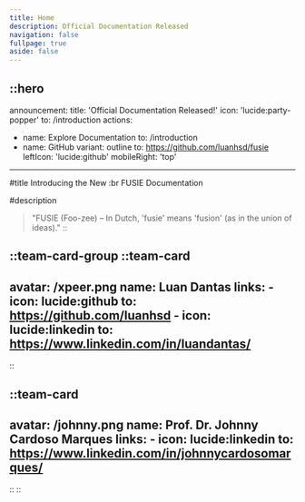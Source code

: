```yaml
---
title: Home
description: Official Documentation Released
navigation: false
fullpage: true
aside: false
---
```


::hero
---
announcement:
  title: 'Official Documentation Released!'
  icon: 'lucide:party-popper'
  to: /introduction
actions:
  - name: Explore Documentation
    to: /introduction
  - name: GitHub
    variant: outline
    to: https://github.com/luanhsd/fusie
    leftIcon: 'lucide:github'
mobileRight: 'top'
---

#title
Introducing the New :br FUSIE Documentation

#description
> "FUSIE (Foo-zee) – In Dutch, 'fusie' means 'fusion' (as in the union of ideas)."
::

::team-card-group
  ::team-card
  ---
  avatar: /xpeer.png
  name: Luan Dantas
  links:
    - icon: lucide:github
      to: https://github.com/luanhsd
    - icon: lucide:linkedin
      to: https://www.linkedin.com/in/luandantas/
  ---
  ::

  ::team-card
  ---
  avatar: /johnny.png 
  name: Prof. Dr. Johnny Cardoso Marques
  links:
    - icon: lucide:linkedin
      to: https://www.linkedin.com/in/johnnycardosomarques/
  ---
  ::
::
